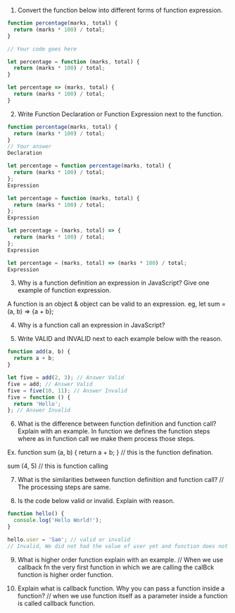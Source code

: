 1. Convert the function below into different forms of function expression.

```js
function percentage(marks, total) {
  return (marks * 100) / total;
}

// Your code goes here

let percentage = function (marks, total) {
  return (marks * 100) / total;
}

let percentage => (marks, total) {
  return (marks * 100) / total;
}

```

2. Write Function Declaration or Function Expression next to the function.

```js
function percentage(marks, total) {
  return (marks * 100) / total;
}
// Your answer
Declaration
```

```js
let percentage = function percentage(marks, total) {
  return (marks * 100) / total;
};  
Expression
```

```js
let percentage = function (marks, total) {
  return (marks * 100) / total;
}; 
Expression
```

```js
let percentage = (marks, total) => {
  return (marks * 100) / total;
};
Expression
```

```js
let percentage = (marks, total) => (marks * 100) / total;
Expression
```

3. Why is a function definition an expression in JavaScript? Give one example of function expression.

A function is an object & object can be valid to an expression.
eg, let sum = (a, b) => {a + b};

4. Why is a function call an expression in JavaScript?

5. Write VALID and INVALID next to each example below with the reason.

```js
function add(a, b) {
  return a + b;
}

let five = add(2, 3); // Answer Valid
five = add; // Answer Valid
five = five(10, 11); // Answer Invalid
five = function () {
  return 'Hello';
}; // Answer Invalid
```

6. What is the difference between function definition and function call? Explain with an example.
In function we defines the function steps where as in function call we make them process those steps.

Ex. 
 function sum (a, b) {
  return a + b;
 } // this is the function defination.

 sum (4, 5) // this is function calling

7. What is the similarities between function definition and function call?
// The processing steps are same.


8. Is the code below valid or invalid. Explain with reason.

```js
function hello() {
  console.log('Hello World!');
}

hello.user = 'Sam'; // valid or invalid 
// Invalid, We did not had the value of user yet and function does not work as an object data.
```

9. What is higher order function explain with an example.
// When we use callback fn the very first function in which we are calling the calBck function is higher order function.

10. Explain what is callback function. Why you can pass a function inside a function?
// when we use function itself as a parameter inside a function is called callback function.
